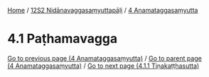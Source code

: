 
[Home](/) / [12S2 Nidānavaggasaṃyuttapāḷi](../../12S2.md) / [4 Anamataggasaṃyutta](../4.md)

# 4.1 Paṭhamavagga


[Go to previous page (4 Anamataggasaṃyutta)](../4.md) / [Go to parent page (4 Anamataggasaṃyutta)](../4.md) / [Go to next page (4.1.1 Tiṇakaṭṭhasutta)](4.1/4.1.1.md)


